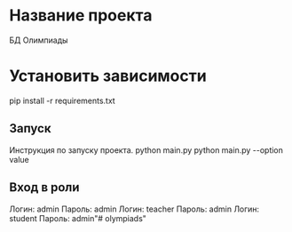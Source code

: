 # Название проекта
БД Олимпиады
# Установить зависимости
pip install -r requirements.txt
## Запуск
Инструкция по запуску проекта.
python main.py
python main.py --option value
## Вход в роли
Логин: admin Пароль: admin
Логин: teacher Пароль: admin
Логин: student Пароль: admin"# olympiads" 
